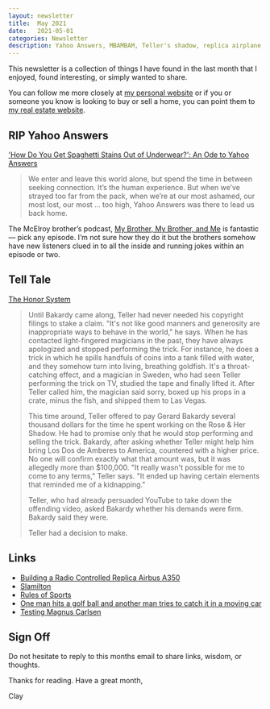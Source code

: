 ```yaml
---
layout: newsletter
title:  May 2021
date:   2021-05-01
categories: Newsletter
description: Yahoo Answers, MBAMBAM, Teller's shadow, replica airplane, Space Jam + Hamilton, combined racing and golfing, 
---
```


This newsletter is a collection of things I have found in the last month that I enjoyed, found interesting, or simply wanted to share.

You can follow me more closely at [my personal website](http://claycarson.net "Personal Website") or if you or someone you know is looking to buy or sell a home, you can point them to [my real estate website](http://claycarson.com "Business Website ").

## RIP Yahoo Answers

['How Do You Get Spaghetti Stains Out of Underwear?': An Ode to Yahoo Answers](https://www.esquire.com/entertainment/a36053000/yahoo-answers-shutting-down-mbmbam-my-brother-my-brother-and-me-tribute-justin-mcelroy/ "'How Do You Get Spaghetti Stains Out of Underwear?': An Ode to Yahoo Answers")

> We enter and leave this world alone, but spend the time in between seeking connection. It’s the human experience. But when we’ve strayed too far from the pack, when we’re at our most ashamed, our most lost, our most … too high, Yahoo Answers was there to lead us back home.

The McElroy brother’s podcast, [My Brother, My Brother, and Me](https://maximumfun.org/podcasts/my-brother-my-brother-and-me "My Brother, My Brother, and Me") is fantastic — pick any episode. I’m not sure how they do it but the brothers somehow have new listeners clued in to all the inside and running jokes within an episode or two.

## Tell Tale

[The Honor System](https://www.esquire.com/entertainment/interviews/a15810/teller-magician-interview-1012/ "The Honor System")

> Until Bakardy came along, Teller had never needed his copyright filings to stake a claim. "It's not like good manners and generosity are inappropriate ways to behave in the world," he says. When he has contacted light-fingered magicians in the past, they have always apologized and stopped performing the trick. For instance, he does a trick in which he spills handfuls of coins into a tank filled with water, and they somehow turn into living, breathing goldfish. It's a throat-catching effect, and a magician in Sweden, who had seen Teller performing the trick on TV, studied the tape and finally lifted it. After Teller called him, the magician said sorry, boxed up his props in a crate, minus the fish, and shipped them to Las Vegas.
> 
> This time around, Teller offered to pay Gerard Bakardy several thousand dollars for the time he spent working on the Rose & Her Shadow. He had to promise only that he would stop performing and selling the trick. Bakardy, after asking whether Teller might help him bring Los Dos de Amberes to America, countered with a higher price. No one will confirm exactly what that amount was, but it was allegedly more than $100,000. "It really wasn't possible for me to come to any terms," Teller says. "It ended up having certain elements that reminded me of a kidnapping."
> 
> Teller, who had already persuaded YouTube to take down the offending video, asked Bakardy whether his demands were firm. Bakardy said they were.
> 
> Teller had a decision to make.

## Links

- [Building a Radio Controlled Replica Airbus A350](https://www.youtube.com/watch?v=YRqQCbzVkN8)
- [Slamilton](https://www.youtube.com/watch?v=6gGwhSE0nvo)
- [Rules of Sports](https://www.youtube.com/playlist?list=PL9NYvjxBy6SOxm8UjvbqXmpBDsvJLDClw "Rules of Sports")
- [One man hits a golf ball and another man tries to catch it in a moving car](https://twitter.com/EuropeanTour/status/1387421355994386434)
- [Testing Magnus Carlsen](https://twitter.com/ChampChessTour/status/1387848472741752837)

## Sign Off

Do not hesitate to reply to this months email to share links, wisdom, or thoughts.

Thanks for reading. Have a great month,

Clay